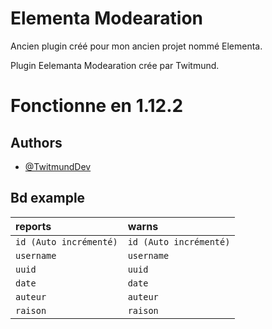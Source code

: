 # Elementa Modearation
Ancien plugin créé pour mon ancien projet nommé Elementa.

Plugin Eelemanta Modearation crée par Twitmund.

# Fonctionne en 1.12.2


## Authors

- [@TwitmundDev](https://www.github.com/TwitmundDev)


## Bd example


| reports | warns     | 
| :-------- | :------- |
| `id (Auto incrémenté)` | `id (Auto incrémenté)` |
| `username` | `username` |
| `uuid` | `uuid` |
| `date` | `date` |
| `auteur` | `auteur` |
| `raison` | `raison` |
